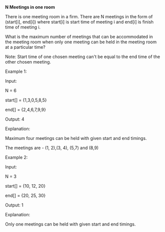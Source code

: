 **N Meetings in one room**

There is one meeting room in a firm. There are N meetings in the form of (start[i], end[i]) where start[i] is start time of meeting i and end[i] is finish time of meeting i.

What is the maximum number of meetings that can be accommodated in the meeting room when only one meeting can be held in the meeting room at a particular time?

Note: Start time of one chosen meeting can't be equal to the end time of the other chosen meeting.


Example 1:

Input:

N = 6

start[] = {1,3,0,5,8,5}

end[] =  {2,4,6,7,9,9}

Output: 
4

Explanation:

Maximum four meetings can be held with
given start and end timings.

The meetings are - (1, 2),(3, 4), (5,7) and (8,9)


Example 2:

Input:

N = 3

start[] = {10, 12, 20}

end[] = {20, 25, 30}

Output: 
1

Explanation:

Only one meetings can be held
with given start and end timings.

